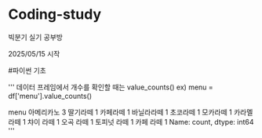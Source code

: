 # Coding-study
빅분기 실기 공부방

2025/05/15 시작

#파이썬 기초

'''
데이터 프레임에서 개수를 확인할 때는 
value_counts()
ex) 
menu = df['menu'].value_counts()

menu
아메리카노     3
딸기라떼      1
카페라떼      1
바닐라라떼     1
초코라떼      1
모카라떼      1
카라멜라떼     1
챠이 라떼     1
오곡 라떼     1
토피넛 라떼    1
카페 라떼     1
Name: count, dtype: int64
'''
